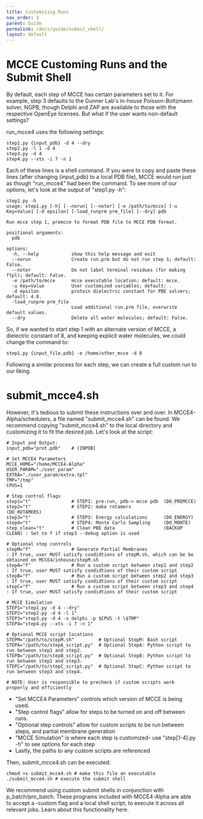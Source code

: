 ```yaml
---
title: Customizing Runs
nav_order: 3
parent: Guide
permalink: /docs/guide/submit_shell/
layout: default
---
```

# MCCE Customing Runs and the Submit Shell

By default, each step of MCCE has certain parameters set to it. For example, step 3 defaults to the Gunner Lab's in-house Poisson-Boltzmann solver, NGPB, though Delphi and ZAP are available to those with the respective OpenEye licenses. But what if the user wants non-default settings?

run_mcce4 uses the following settings:

```
step1.py {input_pdb} -d 4 --dry
step2.py -l 1 -d 4
step3.py -d 4
step4.py --xts -i 7 -n 1
```

Each of these lines is a shell command. If you were to copy and paste these lines (after changing {input_pdb} to a local PDB file), MCCE would run just as though "run_mcce4" had been the command. To see more of our options, let's look at the output of "step1.py -h": 

```
step1.py -h
usage: step1.py [-h] [--norun] [--noter] [-e /path/to/mcce] [-u Key=Value] [-d epsilon] [-load_runprm prm_file] [--dry] pdb

Run mcce step 1, premcce to format PDB file to MCCE PDB format.

positional arguments:
  pdb

options:
  -h, --help            show this help message and exit
  --norun               Create run.prm but do not run step 1; default: False.
  --noter               Do not label terminal residues (for making ftpl); default: False.
  -e /path/to/mcce      mcce executable location; default: mcce.
  -u Key=Value          User customized variables; default: .
  -d epsilon            protein dielectric constant for PBE solvers; default: 4.0.
  -load_runprm prm_file
                        Load additional run.prm file, overwrite default values.
  --dry                 Delete all water molecules; default: False.
```

So, if we wanted to start step 1 with an alternate version of MCCE, a dielectric constant of 8, and keeping explicit water molecules, we could change the command to:

```
step1.py {input_file.pdb} -e /home/other_mcce -d 8
```

Following a similar process for each step, we can create a full custom run to our liking.

# submit_mcce4.sh

However, it's tedious to submit these instructions over and over. In MCCE4-Alpha/schedulers, a file named "submit_mcce4.sh" can be found. We recommend copying "submit_mcce4.sh" to the local directory and customizing it to fit the desired job. Let's look at the script:

```
# Input and Output:
input_pdb="prot.pdb"    # (INPDB)

# Set MCCE4 Parameters
MCCE_HOME="/home/MCCE4-Alpha"
USER_PARAM="./user_param"
EXTRA="./user_param/extra.tpl"
TMP="/tmp"
CPUS=1

# Step control flags
step1="t"               # STEP1: pre-run, pdb-> mcce pdb  (DO_PREMCCE)
step2="t"               # STEP2: make rotamers            (DO_ROTAMERS)
step3="t"               # STEP3: Energy calculations      (DO_ENERGY)
step4="t"               # STEP4: Monte Carlo Sampling     (DO_MONTE)
step_clean="t"          # Clean PBE data                  (BACKUP CLEAN) : Set to f if step3 --debug option is used

# Optional step controls
stepM="f"               # Generate Partial Membranes                    : If true, user MUST satisfy condidtions of stepM.sh, which can be be obtained on MCCE4/inhouse/stepM.sh
stepA="f"               # Run a custom script between step1 and step2   : If true, user MUST satisfy condidtions of their custom script
stepB="f"               # Run a custom script between step2 and step3   : If true, user MUST satisfy condidtions of their custom script
stepC="f"               # Run a custom script between step3 and step4   : If true, user MUST satisfy condidtions of their custom script

# MCCE Simulation
STEP1="step1.py -d 4 --dry"
STEP2="step2.py -d 4 -l 1"
STEP3="step3.py -d 4 -s delphi -p $CPUS -t \$TMP"
STEP4="step4.py --xts -i 7 -n 1"

# Optional MCCE script locations
STEPM="/path/to/stepM.sh"         # Optional StepM: Bash script
STEPA="/path/to/stepA_script.py"  # Optional StepA: Python script to run between step1 and step2.
STEPB="/path/to/stepB_script.py"  # Optional StepB: Python script to run between step2 and step3.
STEPC="/path/to/stepC_script.py"  # Optional StepC: Python script to run between step3 and step4.

# NOTE: User is responsible to precheck if custom scripts work properly and efficiently
```

- "Set MCCE4 Parameters" controls which version of MCCE is being used.
- "Step control flags" allow for steps to be turned on and off between runs.
- "Optional step controls" allow for custom scripts to be run between steps, and partial membrane generation
- "MCCE Simulation" is where each step is customized- use "step[1-4].py -h" to see options for each step
- Lastly, the paths to any custom scripts are referenced

Then, submit_mcce4.sh can be executed:

```
chmod +x submit_mcce4.sh # make this file an executable
./submit_mcce4.sh # execute the submit shell
```

We recommend using custom submit shells in conjunction with p_batch/pro_batch. These programs included with MCCE4-Alpha are able to accept a -custom flag and a local shell script, to execute it across all relevant jobs. Learn about this functionality here.
